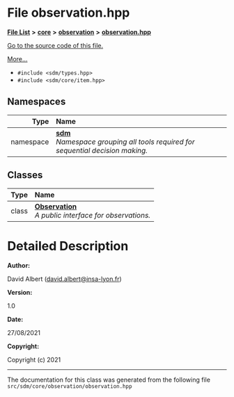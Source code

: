 
# File observation.hpp

<link rel="stylesheet" href="https://cdnjs.cloudflare.com/ajax/libs/KaTeX/0.5.1/katex.min.css">
<link rel="stylesheet" href="https://cdn.jsdelivr.net/github-markdown-css/2.2.1/github-markdown.css"/>



[**File List**](files.md) **>** [**core**](dir_92216a09053680f71034e5e26026ee62.md) **>** [**observation**](dir_41a0d04126e8d45b46052647fbad64a4.md) **>** [**observation.hpp**](observation_8hpp.md)

[Go to the source code of this file.](observation_8hpp_source.md)

[More...](#detailed-description)

* `#include <sdm/types.hpp>`
* `#include <sdm/core/item.hpp>`









## Namespaces

| Type | Name |
| ---: | :--- |
| namespace | [**sdm**](namespacesdm.md) <br>_Namespace grouping all tools required for sequential decision making._  |

## Classes

| Type | Name |
| ---: | :--- |
| class | [**Observation**](classsdm_1_1Observation.md) <br>_A public interface for observations._  |













# Detailed Description




**Author:**

David Albert ([david.albert@insa-lyon.fr](mailto:david.albert@insa-lyon.fr)) 




**Version:**

1.0 




**Date:**

27/08/2021




**Copyright:**

Copyright (c) 2021 




    

------------------------------
The documentation for this class was generated from the following file `src/sdm/core/observation/observation.hpp`